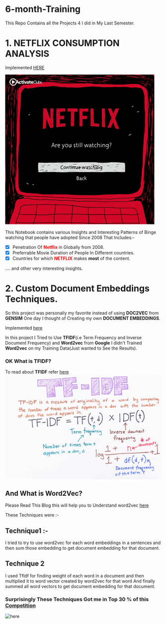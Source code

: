 # 6-month-Training
This Repo Contains all the Projects 4 I did in My Last Semester.

# 1. NETFLIX CONSUMPTION ANALYSIS 
Implemented  [HERE](https://www.kaggle.com/sahib12/netflix-analysis)

![here](PROJECT-1/netflix.gif)

This Notebook contains various Insights and Interesting Patterns of Binge watching that people have adopted
Since 2008 That Includes:-
- [x] Penetration Of <font color="red">**Netflix**</font> in Globally from 2008.
- [x] Preferrable Movie Duration of People In Different countries.
- [x] Countries for which <font color="red">**NETFLIX**</font> makes **most** of the content.

.... and other very interesting insights.


# 2. Custom Document Embeddings Techniques.

So this project was personally my favorite instead of using **DOC2VEC** from **GENSIM** One day I thought of Creating my own 
**DOCUMENT EMBEDDINGS**.

Implemented [here](https://www.kaggle.com/sahib12/document-embedding-techniques)

In this project I Tried to Use **TFIDF**(i.e Term Frequency and Inverse Document Frequency) and
**Word2vec** from **Google** I didn't Trained **Word2vec** on my Training Data(Just wanted to See the Results).

### OK What is TFIDF?
To read about **TFIDF** refer [here](https://towardsdatascience.com/natural-language-processing-feature-engineering-using-tf-idf-e8b9d00e7e76)
![here](PROJECT-2/tfidf.png)

## And What is Word2Vec?
Please Read This Blog this will help you to Understand word2vec
[here](https://www.freecodecamp.org/news/how-to-get-started-with-word2vec-and-then-how-to-make-it-work-d0a2fca9dad3/)

These Techniques were :-

## Technique1 :-
I tried to try to use word2vec for each word embeddings in a sentences and then sum those embedding to get document embedding for that document.

## Technique 2
I used TfIdf for finding weight of each word in a document and then multiplied it to word vector created by word2vec for that word
And finally summed all word vectors to get document embedding for that document.



### Surprisingly These Techniques Got me in Top 30 % of this [Competition](https://www.kaggle.com/c/nlp-getting-started)




![here](https://cdn.memegenerator.es/imagenes/memes/full/3/25/3254012.jpg)

